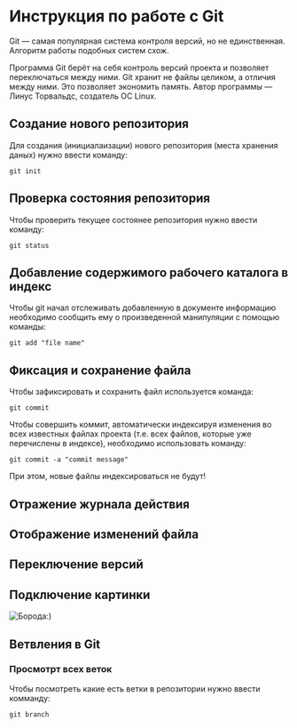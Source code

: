 # Инструкция по работе с Git

Git — самая популярная система контроля версий, но не единственная. Алгоритм
работы подобных систем схож.

Программа Git берёт на себя контроль версий проекта и позволяет переключаться между ними. Git хранит не файлы целиком, а отличия между ними. Это позволяет
экономить память. Автор программы — Линус Торвальдс, создатель ОС Linux.

## Создание нового репозитория

Для создания (инициалаизации) нового репозитория (места хранения даных) нужно ввести команду:

    git init

## Проверка состояния репозитория

Чтобы проверить текущее состоянее репозитория нужно ввести команду:

    git status

## Добавление содержимого рабочего каталога в индекс

Чтобы git начал отслеживать добавленную в документе информацию необходимо сообщить ему о произведенной манипуляции с помощью команды:

    git add "file name"

## Фиксация и сохранение файла

Чтобы зафиксировать и сохранить файл  используется команда:

    git commit

Чтобы совершить коммит, автоматически индексируя изменения во всех известных файлах
проекта (т.е. всех файлов, которые уже перечислены в индексе), необходимо использовать команду:

    git commit -a "commit message"

При этом, новые файлы индексироваться не будут!



## Отражение журнала действия

## Отображение изменений файла

## Переключение версий

## Подключение картинки

![Борода:)](image.png)

## Ветвления в Git

### Просмотрт всех веток

Чтобы посмотреть какие есть ветки в репозитории нужно ввести комманду:

    git branch

